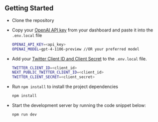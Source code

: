 ## Getting Started

- Clone the repository

- Copy your [OpenAI API key](https://platform.openai.com/api-keys) from your dashboard and paste it into the `.env.local` file
  ```bash
  OPENAI_API_KEY=<api_key>
  OPENAI_MODEL=gpt-4-1106-preview //OR your preferred model
  ```
- Add your [Twitter Client ID and Client Secret](https://developer.twitter.com/en/portal/dashboard) to the `.env.local` file.
  ```bash
  TWITTER_CLIENT_ID=<client_id>
  NEXT_PUBLIC_TWITTER_CLIENT_ID=<client_id>
  TWITTER_CLIENT_SECRET=<client_secret>
  ```
  
- Run `npm install` to install the project dependencies
  ```bash
  npm install
  ```

- Start the development server by running the code snippet below:
  ```bash
  npm run dev
  ```

